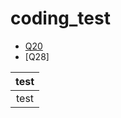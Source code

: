 # coding_test

* [Q20](https://github.com/jaewon0102/coding_test/blob/main/Q20.py)
* [Q28]

|**test**|
|:------:|
|test|
